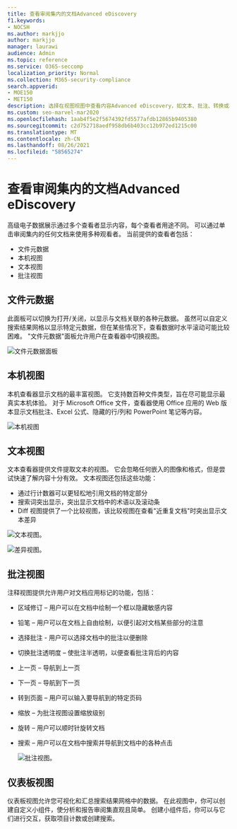 ```yaml
---
title: 查看审阅集内的文档Advanced eDiscovery
f1.keywords:
- NOCSH
ms.author: markjjo
author: markjjo
manager: laurawi
audience: Admin
ms.topic: reference
ms.service: O365-seccomp
localization_priority: Normal
ms.collection: M365-security-compliance
search.appverid:
- MOE150
- MET150
description: 选择在视图视图中查看内容Advanced eDiscovery，如文本、批注、转换或本机视图。
ms.custom: seo-marvel-mar2020
ms.openlocfilehash: 1aab4f5e2f5674392fd5577afdb12865b9405380
ms.sourcegitcommit: c2d752718aedf958db6b403cc12b972ed1215c00
ms.translationtype: MT
ms.contentlocale: zh-CN
ms.lasthandoff: 08/26/2021
ms.locfileid: "58565274"
---
```

# <a name="view-documents-in-a-review-set-in-advanced-ediscovery"></a>查看审阅集内的文档Advanced eDiscovery

高级电子数据展示通过多个查看者显示内容，每个查看者用途不同。 可以通过单击审阅集内的任何文档来使用多种观看者。 当前提供的查看者包括：

- 文件元数据
- 本机视图
- 文本视图
- 批注视图

## <a name="file-metadata"></a>文件元数据

此面板可以切换为打开/关闭，以显示与文档关联的各种元数据。 虽然可以自定义搜索结果网格以显示特定元数据，但在某些情况下，查看数据时水平滚动可能比较困难。 "文件元数据"面板允许用户在查看器中切换视图。

![文件元数据面板
](../media/Reviewimage2.png)

## <a name="native-view"></a>本机视图

本机查看器显示文档的最丰富视图。 它支持数百种文件类型，旨在尽可能显示最真实本机体验。 对于 Microsoft Office 文件，查看器使用 Office 应用的 Web 版本显示文档批注、Excel 公式、隐藏的行/列和 PowerPoint 笔记等内容。

![本机视图
](../media/Reviewimage3.png)

## <a name="text-view"></a>文本视图

文本查看器提供文件提取文本的视图。 它会忽略任何嵌入的图像和格式，但是尝试快速了解内容十分有效。 文本视图还包括这些功能：

- 通过行计数器可以更轻松地引用文档的特定部分
- 搜索词突出显示，突出显示文档中的术语以及滚动条
- Diff 视图提供了一个比较视图，该比较视图在查看"近重复文档"时突出显示文本差异

![文本视图。](../media/Reviewimage4.png)

![差异视图。](../media/Reviewimage5.png)

## <a name="annotate-view"></a>批注视图

注释视图提供允许用户对文档应用标记的功能，包括：

- 区域修订 – 用户可以在文档中绘制一个框以隐藏敏感内容
- 铅笔 – 用户可以在文档上自由绘制，以便引起对文档某些部分的注意
- 选择批注 - 用户可以选择文档中的批注以便删除
- 切换批注透明度 – 使批注半透明，以便查看批注背后的内容
- 上一页 – 导航到上一页
- 下一页 – 导航到下一页
- 转到页面 – 用户可以输入要导航到的特定页码
- 缩放 – 为批注视图设置缩放级别
- 旋转 – 用户可以顺时针旋转文档
- 搜索 – 用户可以在文档中搜索并导航到文档中的各种点击

  ![批注视图。](../media/Reviewimage1.png)

## <a name="dashboard-view"></a>仪表板视图

仪表板视图允许您可视化和汇总搜索结果网格中的数据。 在此视图中，你可以创建自定义小组件，使分析和报告审阅集直观且简单。 创建小组件后，你可以与它们进行交互，获取项目计数或创建搜索。
